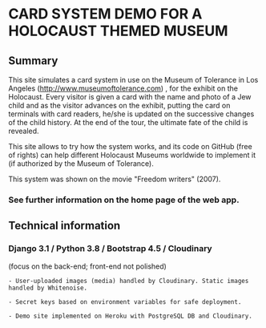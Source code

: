 # CARD SYSTEM DEMO FOR A HOLOCAUST THEMED MUSEUM

## Summary

This site simulates a card system in use on the Museum of Tolerance in Los Angeles (http://www.museumoftolerance.com) , for the exhibit on the Holocaust. Every visitor is given a card with the name and photo of a Jew child and as the visitor advances on the exhibit, putting the card on terminals with card readers, he/she is updated on the successive changes of the child history. At the end of the tour, the ultimate fate of the child is revealed.

This site allows to try how the system works, and its code on GitHub (free of rights) can help different Holocaust Museums worldwide to implement it (if authorized by the Museum of Tolerance). 

This system was shown on the movie "Freedom writers" (2007). 

### See further information on the home page of the web app.
 

## Technical information
### Django 3.1 / Python 3.8 / Bootstrap 4.5 / Cloudinary
(focus on the back-end; front-end not polished)

    - User-uploaded images (media) handled by Cloudinary. Static images handled by Whitenoise.

    - Secret keys based on environment variables for safe deployment.

    - Demo site implemented on Heroku with PostgreSQL DB and Cloudinary.

